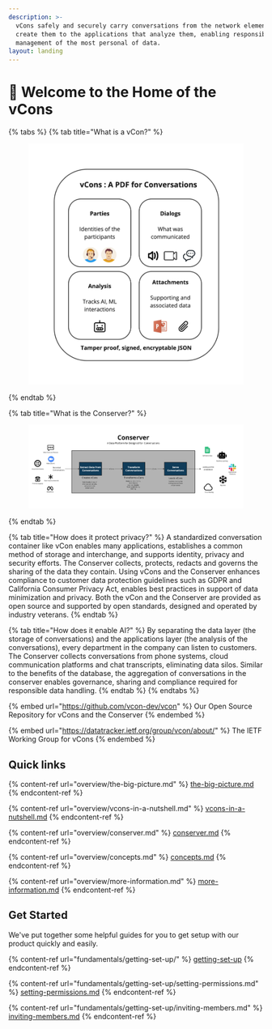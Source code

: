 ```yaml
---
description: >-
  vCons safely and securely carry conversations from the network elements that
  create them to the applications that analyze them, enabling responsible
  management of the most personal of data.
layout: landing
---
```


# 👋 Welcome to the Home of the vCons

{% tabs %}
{% tab title="What is a vCon?" %}
<figure><img src=".gitbook/assets/Conserver Pictures (8).jpg" alt=""><figcaption></figcaption></figure>
{% endtab %}

{% tab title="What is the Conserver?" %}
<figure><img src=".gitbook/assets/Conserver Pictures (7).jpg" alt=""><figcaption></figcaption></figure>
{% endtab %}

{% tab title="How does it protect privacy?" %}
A standardized conversation container like vCon enables many applications, establishes a common method of storage and interchange, and supports identity, privacy and security efforts.  The Conserver collects, protects, redacts and governs the sharing of the data they contain.  Using vCons and the Conserver enhances compliance to customer data protection guidelines such as GDPR and California Consumer Privacy Act, enables best practices in support of data minimization and privacy. Both the vCon and the Conserver are provided as open source and supported by open standards, designed and operated by industry veterans.&#x20;
{% endtab %}

{% tab title="How does it enable AI?" %}
By separating the data layer (the storage of conversations) and the applications layer (the analysis of the conversations), every department in the company can listen to customers. The Conserver collects conversations from phone systems, cloud communication platforms and chat transcripts, eliminating data silos.  Similar to the benefits of the database, the aggregation of conversations in the conserver enables governance, sharing and compliance required for responsible data handling.&#x20;
{% endtab %}
{% endtabs %}

{% embed url="https://github.com/vcon-dev/vcon" %}
Our Open Source Repository for vCons and the Conserver
{% endembed %}

{% embed url="https://datatracker.ietf.org/group/vcon/about/" %}
The IETF Working Group for vCons&#x20;
{% endembed %}

## Quick links

{% content-ref url="overview/the-big-picture.md" %}
[the-big-picture.md](overview/the-big-picture.md)
{% endcontent-ref %}

{% content-ref url="overview/vcons-in-a-nutshell.md" %}
[vcons-in-a-nutshell.md](overview/vcons-in-a-nutshell.md)
{% endcontent-ref %}

{% content-ref url="overview/conserver.md" %}
[conserver.md](overview/conserver.md)
{% endcontent-ref %}

{% content-ref url="overview/concepts.md" %}
[concepts.md](overview/concepts.md)
{% endcontent-ref %}

{% content-ref url="overview/more-information.md" %}
[more-information.md](overview/more-information.md)
{% endcontent-ref %}



## Get Started

We've put together some helpful guides for you to get setup with our product quickly and easily.

{% content-ref url="fundamentals/getting-set-up/" %}
[getting-set-up](fundamentals/getting-set-up/)
{% endcontent-ref %}

{% content-ref url="fundamentals/getting-set-up/setting-permissions.md" %}
[setting-permissions.md](fundamentals/getting-set-up/setting-permissions.md)
{% endcontent-ref %}

{% content-ref url="fundamentals/getting-set-up/inviting-members.md" %}
[inviting-members.md](fundamentals/getting-set-up/inviting-members.md)
{% endcontent-ref %}
